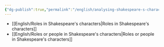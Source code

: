 ```yaml
---
{"dg-publish":true,"permalink":"/english/analysing-shakespeare-s-characters/"}
---
```


- [[English/Roles in Shakespeare's characters\|Roles in Shakespeare's characters]]
- [[English/Roles or people in Shakespeare's characters\|Roles or people in Shakespeare's characters]]